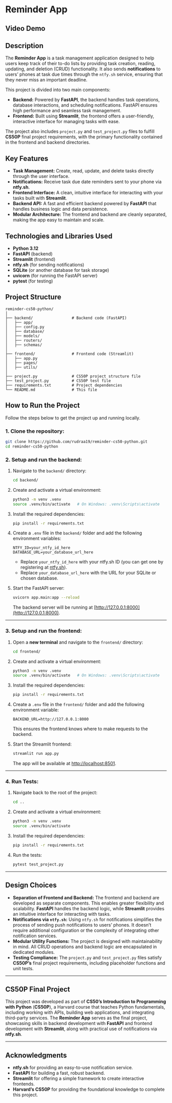 # Reminder App

## Video Demo



## Description

The **Reminder App** is a task management application designed to help users keep track of their to-do lists by providing task creation, reading, updating, and deletion (CRUD) functionality. It also sends **notifications** to users’ phones at task due times through the `ntfy.sh` service, ensuring that they never miss an important deadline.

This project is divided into two main components:

* **Backend:** Powered by **FastAPI**, the backend handles task operations, database interactions, and scheduling notifications. FastAPI ensures high performance and seamless task management.
* **Frontend:** Built using **Streamlit**, the frontend offers a user-friendly, interactive interface for managing tasks with ease.

The project also includes `project.py` and `test_project.py` files to fulfill **CS50P** final project requirements, with the primary functionality contained in the frontend and backend directories.

## Key Features

* **Task Management:** Create, read, update, and delete tasks directly through the user interface.
* **Notifications:** Receive task due date reminders sent to your phone via **ntfy.sh**.
* **Frontend Interface:** A clean, intuitive interface for interacting with your tasks built with **Streamlit**.
* **Backend API:** A fast and efficient backend powered by **FastAPI** that handles business logic and data persistence.
* **Modular Architecture:** The frontend and backend are cleanly separated, making the app easy to maintain and scale.

## Technologies and Libraries Used

* **Python 3.12**
* **FastAPI** (backend)
* **Streamlit** (frontend)
* **ntfy.sh** (for sending notifications)
* **SQLite** (or another database for task storage)
* **uvicorn** (for running the FastAPI server)
* **pytest** (for testing)

## Project Structure

```
reminder-cs50-python/
│
├── backend/                 # Backend code (FastAPI)
│   ├── app/
│   ├── config.py
│   ├── database/
│   ├── models/
│   ├── routers/
│   ├── schemas/
│
├── frontend/                # Frontend code (Streamlit)
│   ├── app.py
│   ├── pages/
│   ├── utils/
│
├── project.py               # CS50P project structure file
├── test_project.py          # CS50P test file
├── requirements.txt         # Project dependencies
└── README.md                # This file
```

## How to Run the Project

Follow the steps below to get the project up and running locally.

### 1. Clone the repository:

```bash
git clone https://github.com/rudraa19/reminder-cs50-python.git
cd reminder-cs50-python
```

### 2. Setup and run the backend:

1. Navigate to the `backend/` directory:

   ```bash
   cd backend/
   ```

2. Create and activate a virtual environment:

   ```bash
   python3 -m venv .venv
   source .venv/bin/activate   # On Windows: .venv\Scripts\activate
   ```

3. Install the required dependencies:

   ```bash
   pip install -r requirements.txt
   ```

4. Create a `.env` file in the `backend/` folder and add the following environment variables:

   ```
   NTFY_ID=your_ntfy_id_here
   DATABASE_URL=your_database_url_here
   ```

   * Replace `your_ntfy_id_here` with your ntfy.sh ID (you can get one by registering at [ntfy.sh](https://ntfy.sh)).
   * Replace `your_database_url_here` with the URL for your SQLite or chosen database.

5. Start the FastAPI server:

   ```bash
   uvicorn app.main:app --reload
   ```

   The backend server will be running at [http://127.0.0.1:8000](http://127.0.0.1:8000).

---

### 3. Setup and run the frontend:

1. Open a **new terminal** and navigate to the `frontend/` directory:

   ```bash
   cd frontend/
   ```

2. Create and activate a virtual environment:

   ```bash
   python3 -m venv .venv
   source .venv/bin/activate   # On Windows: .venv\Scripts\activate
   ```

3. Install the required dependencies:

   ```bash
   pip install -r requirements.txt
   ```

4. Create a `.env` file in the `frontend/` folder and add the following environment variable:

   ```
   BACKEND_URL=http://127.0.0.1:8000
   ```

   This ensures the frontend knows where to make requests to the backend.

5. Start the Streamlit frontend:

   ```bash
   streamlit run app.py
   ```

   The app will be available at [http://localhost:8501](http://localhost:8501).

---

### 4. Run Tests:

1. Navigate back to the root of the project:

   ```bash
   cd ..
   ```

2. Create and activate a virtual environment:

   ```bash
   python3 -m venv .venv
   source .venv/bin/activate
   ```

3. Install the required dependencies:

   ```bash
   pip install -r requirements.txt
   ```

4. Run the tests:

   ```bash
   pytest test_project.py
   ```

---

## Design Choices

* **Separation of Frontend and Backend:** The frontend and backend are developed as separate components. This enables greater flexibility and scalability. **FastAPI** handles the backend logic, while **Streamlit** provides an intuitive interface for interacting with tasks.
* **Notifications via `ntfy.sh`:** Using `ntfy.sh` for notifications simplifies the process of sending push notifications to users’ phones. It doesn’t require additional configuration or the complexity of integrating other notification services.
* **Modular Utility Functions:** The project is designed with maintainability in mind. All CRUD operations and backend logic are encapsulated in dedicated modules.
* **Testing Compliance:** The `project.py` and `test_project.py` files satisfy **CS50P’s** final project requirements, including placeholder functions and unit tests.

---

## CS50P Final Project

This project was developed as part of **CS50’s Introduction to Programming with Python** (**CS50P**), a Harvard course that teaches Python fundamentals, including working with APIs, building web applications, and integrating third-party services. The **Reminder App** serves as the final project, showcasing skills in backend development with **FastAPI** and frontend development with **Streamlit**, along with practical use of notifications via **ntfy.sh**.

---

## Acknowledgments

* **ntfy.sh** for providing an easy-to-use notification service.
* **FastAPI** for building a fast, robust backend.
* **Streamlit** for offering a simple framework to create interactive frontends.
* **Harvard’s CS50P** for providing the foundational knowledge to complete this project.